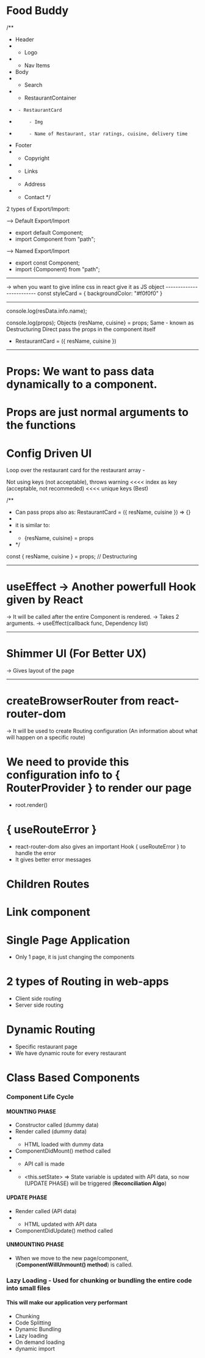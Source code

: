 # Food Buddy

/\*\*

- Header
- - Logo
- - Nav Items
- Body
- - Search
- - RestaurantContainer
-      - RestaurantCard
-          - Img
-          - Name of Restaurant, star ratings, cuisine, delivery time
- Footer
- - Copyright
- - Links
- - Address
- - Contact
    \*/

2 types of Export/Import:

--> Default Export/Import

- export default Component;
- import Component from "path";

--> Named Export/Import

- export const Component;
- import {Component} from "path";

---

-> when you want to give inline css in react
give it as JS object -------------------------
const styleCard = {
backgroundColor: "#f0f0f0"
}

---

console.log(resData.info.name);

console.log(props); Objects
{resName, cuisine} = props; Same - known as Destructuring
Direct pass the props in the component itself

- RestaurantCard = ({ resName, cuisine })

---

# Props: We want to pass data dynamically to a component.

# Props are just normal arguments to the functions

# Config Driven UI

Loop over the restaurant card for the restaurant array - <RestaurantCard resData={resList[0]} />

Not using keys (not acceptable), throws warning <<<< index as key (acceptable, not recommeded) <<<< unique keys (Best)

/\*\*

- Can pass props also as: RestaurantCard = ({ resName, cuisine }) => {}
-
- it is similar to:
- - {resName, cuisine} = props
- \*/

const { resName, cuisine } = props; // Destructuring

---

# useEffect -> Another powerfull Hook given by React

-> It will be called after the entire Component is rendered.
-> Takes 2 arguments.
-> useEffect(callback func, Dependency list)

---

# Shimmer UI (For Better UX)

-> Gives layout of the page

---

# createBrowserRouter from react-router-dom

-> It will be used to create Routing configuration (An information about what will happen on a specific route)

# We need to provide this configuration info to { RouterProvider } to render our page

- root.render(<RouterProvider router={appRouter} />)

# { useRouteError }

- react-router-dom also gives an important Hook { useRouteError } to handle the error
- It gives better error messages

# Children Routes

# Link component

# Single Page Application

- Only 1 page, it is just changing the components

# 2 types of Routing in web-apps

- Client side routing
- Server side routing

# Dynamic Routing

- Specific restaurant page
- We have dynamic route for every restaurant

# Class Based Components

### Component Life Cycle

#### MOUNTING PHASE

- Constructor called (dummy data)
- Render called (dummy data)
- - HTML loaded with dummy data
- ComponentDidMount() method called
- - API call is made
- - <this.setState> => State variable is updated with API data, so now (UPDATE PHASE) will be triggered (**Reconciliation Algo**)

#### UPDATE PHASE

- Render called (API data)
- - HTML updated with API data
- ComponentDidUpdate() method called

#### UNMOUNTING PHASE

- When we move to the new page/component, (**ComponentWillUnmount() method**) is called.

### Lazy Loading - Used for chunking or bundling the entire code into small files

#### This will make our application very performant

- Chunking
- Code Splitting
- Dynamic Bundling
- Lazy loading
- On demand loading
- dynamic import
